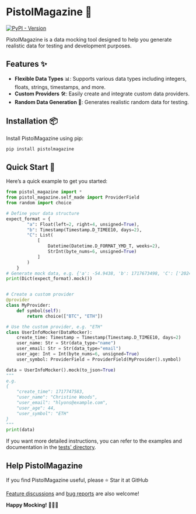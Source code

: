 # PistolMagazine 🎯
[![PyPI - Version](https://img.shields.io/pypi/v/PistolMagazine)](https://pypi.org/project/PistolMagazine/)


PistolMagazine is a data mocking tool designed to help you generate realistic data for testing and development purposes.

## Features ✨

- **Flexible Data Types** 📊: Supports various data types including integers, floats, strings, timestamps, and more.
- **Custom Providers** 🛠️: Easily create and integrate custom data providers.
- **Random Data Generation** 🎲: Generates realistic random data for testing.

## Installation 📦

Install PistolMagazine using pip:

```bash
pip install pistolmagazine
```

## Quick Start 🚀

Here’s a quick example to get you started:

```python
from pistol_magazine import *
from pistol_magazine.self_made import ProviderField
from random import choice

# Define your data structure
expect_format = {
        "a": Float(left=2, right=4, unsigned=True),
        "b": Timestamp(Timestamp.D_TIMEE10, days=2),
        "C": List(
            [
                Datetime(Datetime.D_FORMAT_YMD_T, weeks=2),
                StrInt(byte_nums=6, unsigned=True)
            ]
        )
    }
# Generate mock data, e.g. {'a': -54.9438, 'b': 1717673498, 'C': ['2024-06-15T04:50:46', '5']}
print(Dict(expect_format).mock())


# Create a custom provider
@provider
class MyProvider:
    def symbol(self):
        return choice(["BTC", "ETH"])

# Use the custom provider, e.g. "ETH"
class UserInfoMocker(DataMocker):
    create_time: Timestamp = Timestamp(Timestamp.D_TIMEE10, days=2)
    user_name: Str = Str(data_type="name")
    user_email: Str = Str(data_type="email")
    user_age: Int = Int(byte_nums=6, unsigned=True)
    user_symbol: ProviderField = ProviderField(MyProvider().symbol)

data = UserInfoMocker().mock(to_json=True)
"""
e.g.
{
    "create_time": 1717747583,
    "user_name": "Christine Woods",
    "user_email": "hlyons@example.com",
    "user_age": 44,
    "user_symbol": "ETH"
}
"""
print(data)

```

If you want more detailed instructions, you can refer to the examples and documentation in the [tests' directory](tests).


## Help PistolMagazine

If you find PistolMagazine useful, please ⭐️ Star it at GitHub

[Feature discussions](https://github.com/miyuki-shirogane/PistolMagazine/discussions) and [bug reports](https://github.com/miyuki-shirogane/PistolMagazine/issues) are also welcome!

**Happy Mocking!** 🎉🎉🎉